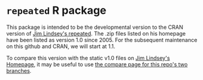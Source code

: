 
# `repeated` R package

This package is intended to be the developmental version to the CRAN version of [Jim Lindsey's repeated](http://www.commanster.eu/rcode.html).  The .zip files listed on his homepage have been listed as version 1.0 since 2005.  For the subsequent maintenance on this github and CRAN, we will start at 1.1. 

To compare this version with the static v1.0 files on [Jim Lindsey's Homepage](http://www.commanster.eu/rcode.html), it may be useful to use [the compare page for this repo's two branches](https://github.com/swihart/repeated/compare/jim-lindsey-homepage-version-1.0...master?diff=split&name=master).  